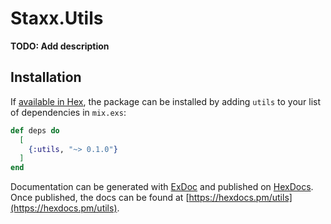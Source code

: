 # Staxx.Utils

**TODO: Add description**

## Installation

If [available in Hex](https://hex.pm/docs/publish), the package can be installed
by adding `utils` to your list of dependencies in `mix.exs`:

```elixir
def deps do
  [
    {:utils, "~> 0.1.0"}
  ]
end
```

Documentation can be generated with [ExDoc](https://github.com/elixir-lang/ex_doc)
and published on [HexDocs](https://hexdocs.pm). Once published, the docs can
be found at [https://hexdocs.pm/utils](https://hexdocs.pm/utils).

